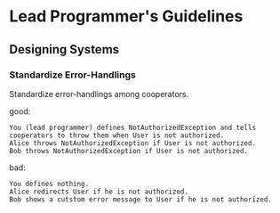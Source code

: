# Lead Programmer's Guidelines

## Designing Systems

### Standardize Error-Handlings
Standardize error-handlings among cooperators.

good:
```
You (lead programmer) defines NotAuthorizedException and tells cooperators to throw them when User is not authorized.
Alice throws NotAuthorizedException if User is not authorized.
Bob throws NotAuthorizedException if User is not authorized.
```
bad:
```
You defines nothing.
Alice redirects User if he is not authorized.
Bob shows a cutstom error message to User if he is not authorized.
```

## 
